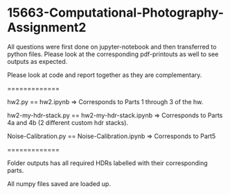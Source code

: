 # 15663-Computational-Photography-Assignment2

All questions were first done on jupyter-notebook and then transferred to python files. Please look at the corresponding pdf-printouts as well to see outputs as expected. 

Please look at code and report together as they are complementary.

=============

hw2.py == hw2.ipynb => Corresponds to Parts 1 through 3 of the hw.

hw2-my-hdr-stack.py == hw2-my-hdr-stack.ipynb => Corresponds to Parts 4a and 4b (2 different custom hdr stacks).

Noise-Calibration.py == Noise-Calibration.ipynb => Corresponds to Part5

=============

Folder outputs has all required HDRs labelled with their corresponding parts.

All numpy files saved are loaded up.
